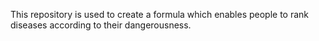 This repository is used to create a formula which enables people to rank diseases according to their dangerousness.
